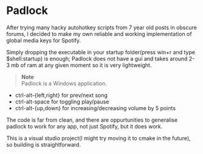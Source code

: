 # Padlock

After trying many hacky autohotkey scripts from 7 year old posts in obscure forums,
I decided to make my own reliable and working implementation of global media keys for Spotify.

Simply dropping the executable in your startup folder(press win+r and type $shell:startup) is enough; Padlock does not have a gui and takes around 2-3 mb of ram at any given moment so it is very lightweight.

> **Note**<br>
> Padlock is a Windows application.

- ctrl-alt-{left,right} for prev/next song
- ctrl-alt-space for toggling play/pause
- ctrl-alt-{up,down} for increasing/decreasing volume by 5 points

The code is far from clean, and there are oppurtunities to generalise padlock to work
for any app, not just Spotify, but it does work.

This is a visual studio project(I might try moving it to cmake in the future), so building is straightforward.
